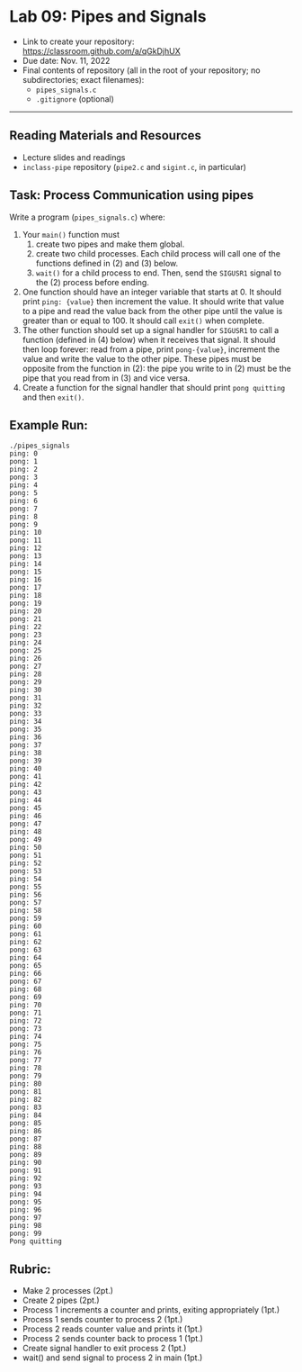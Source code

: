 # Lab 09: Pipes and Signals
- Link to create your repository: https://classroom.github.com/a/qGkDjhUX
- Due date: Nov. 11, 2022
- Final contents of repository (all in the root of your repository; no subdirectories; exact filenames):
  - `pipes_signals.c`
  - `.gitignore` (optional)

---

## Reading Materials and Resources
- Lecture slides and readings
- `inclass-pipe` repository (`pipe2.c` and `sigint.c`, in particular)

## Task: Process Communication using pipes
Write a program (`pipes_signals.c`) where:

1. Your `main()` function must
    1. create two pipes and make them global.
    2. create two child processes. Each child process will call one of the functions defined in (2) and (3) below.
    3. `wait()` for a child process to end. Then, send the `SIGUSR1` signal to the (2) process before ending. 
2. One function should have an integer variable that starts at 0. It should print `ping: {value}` then increment the value. It should write that value to a pipe and read the value back from the other pipe until the value is greater than or equal to 100. It should call `exit()` when complete.
3. The other function should set up a signal handler for `SIGUSR1` to call a function (defined in (4) below) when it receives that signal. It should then loop forever: read from a pipe, print `pong-{value}`, increment the value and write the value to the other pipe. These pipes must be opposite from the function in (2): the pipe you write to in (2) must be the pipe that you read from in (3) and vice versa.
4. Create a function for the signal handler that should print `pong quitting` and then `exit()`.

## Example Run:
```
./pipes_signals
ping: 0
pong: 1
ping: 2
pong: 3
ping: 4
pong: 5
ping: 6
pong: 7
ping: 8
pong: 9
ping: 10
pong: 11
ping: 12
pong: 13
ping: 14
pong: 15
ping: 16
pong: 17
ping: 18
pong: 19
ping: 20
pong: 21
ping: 22
pong: 23
ping: 24
pong: 25
ping: 26
pong: 27
ping: 28
pong: 29
ping: 30
pong: 31
ping: 32
pong: 33
ping: 34
pong: 35
ping: 36
pong: 37
ping: 38
pong: 39
ping: 40
pong: 41
ping: 42
pong: 43
ping: 44
pong: 45
ping: 46
pong: 47
ping: 48
pong: 49
ping: 50
pong: 51
ping: 52
pong: 53
ping: 54
pong: 55
ping: 56
pong: 57
ping: 58
pong: 59
ping: 60
pong: 61
ping: 62
pong: 63
ping: 64
pong: 65
ping: 66
pong: 67
ping: 68
pong: 69
ping: 70
pong: 71
ping: 72
pong: 73
ping: 74
pong: 75
ping: 76
pong: 77
ping: 78
pong: 79
ping: 80
pong: 81
ping: 82
pong: 83
ping: 84
pong: 85
ping: 86
pong: 87
ping: 88
pong: 89
ping: 90
pong: 91
ping: 92
pong: 93
ping: 94
pong: 95
ping: 96
pong: 97
ping: 98
pong: 99
Pong quitting
```
## Rubric:
- Make 2 processes (2pt.)
- Create 2 pipes (2pt.)
- Process 1 increments a counter and  prints, exiting appropriately (1pt.)
- Process 1 sends counter to process 2 (1pt.)
- Process 2 reads counter value and prints it (1pt.)
- Process 2 sends counter back to process 1 (1pt.)
- Create signal handler to exit process 2 (1pt.)
- wait() and send signal to process 2 in main (1pt.)
